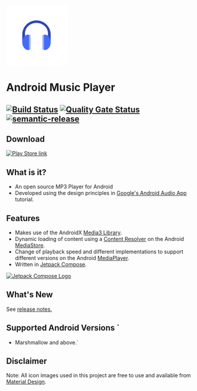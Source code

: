![Android MP3 Player](app/src/main/res/mipmap-hdpi/headphone_icon_foreground.png) 
# Android Music Player
[![Build Status](https://github.com/goldy1992/Mp3Player/actions/workflows/master-build-and-test.yml/badge.svg)](https://github.com/goldy1992/Mp3Player/actions/workflows/master-build-and-test.yml) [![Quality Gate Status](https://sonarcloud.io/api/project_badges/measure?project=goldy1992_Mp3Player&metric=alert_status)](https://sonarcloud.io/dashboard?id=goldy1992_Mp3Player) [![semantic-release](https://img.shields.io/badge/%20%20%F0%9F%93%A6%F0%9F%9A%80-semantic--release-e10079.svg)](https://github.com/semantic-release/semantic-release)
---
## Download
<a href="https://play.google.com/store/apps/details?id=com.github.goldy1992.mp3player.full"><img src="img/play-store-badge.png" alt="Play Store link" width="150"/></a>

## What is it?
- An open source MP3 Player for Android
- Developed using the design principles in [Google's Android Audio App](https://developer.android.com/guide/topics/media-apps/audio-app/building-an-audio-app) tutorial.

## Features  
- Makes use of the AndroidX [Media3 Library](https://developer.android.com/guide/topics/media/media3).  
- Dynamic loading of content using a [Content Resolver](https://developer.android.com/guide/topics/providers/content-provider-basics) on the Android [MediaStore](https://developer.android.com/reference/android/provider/MediaStore).  
- Change of playback speed and different implementations to support different versions on the Android [MediaPlayer](https://developer.android.com/reference/android/media/MediaPlayer).  
- Written in [Jetpack Compose](https://developer.android.com/jetpack/compose).

<a href="https://developer.android.com/jetpack/compose"><img src="img/jetpack_compose_logo.png" alt="Jetpack Compose Logo" width="100"/></a>

## What's New
See [release notes.](CHANGELOG.md)

## Supported Android Versions `
- Marshmallow and above.`

## Disclaimer
Note: All icon images used in this project are free to use and available from [Material Design](http://material.io).
 
